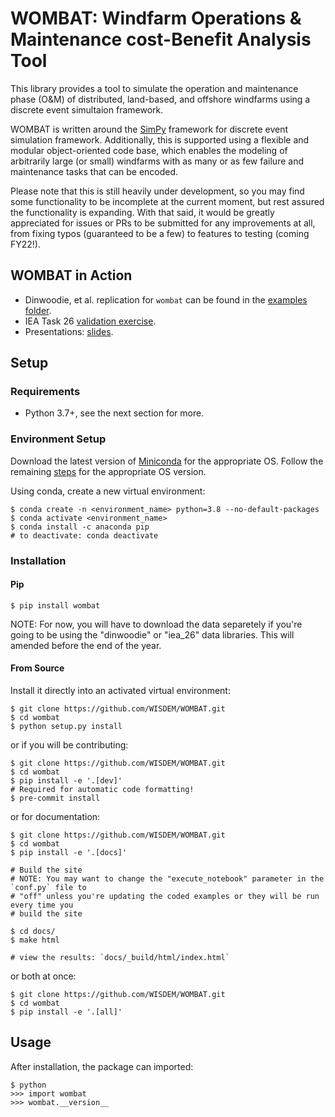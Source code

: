 # WOMBAT: Windfarm Operations & Maintenance cost-Benefit Analysis Tool

This library provides a tool to simulate the operation and maintenance phase (O&M) of
distributed, land-based, and offshore windfarms using a discrete event simultaion
framework.

WOMBAT is written around the [SimPy](https://gitlab.com/team-simpy/simpy) framework
for discrete event simulation framework. Additionally, this is supported using a
flexible and modular object-oriented code base, which enables the modeling of
arbitrarily large (or small) windfarms with as many or as few failure and maintenance
tasks that can be encoded.

Please note that this is still heavily under development, so you may find some functionality
to be incomplete at the current moment, but rest assured the functionality is expanding.
With that said, it would be greatly appreciated for issues or PRs to be submitted for
any improvements at all, from fixing typos (guaranteed to be a few) to features to
testing (coming FY22!).

## WOMBAT in Action

* Dinwoodie, et al. replication for `wombat` can be found in the [examples folder](./notebooks/examples.ipynb).
* IEA Task 26 [validation exercise](./eaxamples/iea_26_validation.ipynb).
* Presentations: [slides](./presentation_material/).

## Setup

### Requirements

* Python 3.7+, see the next section for more.

### Environment Setup

Download the latest version of [Miniconda](<https://docs.conda.io/en/latest/miniconda.html>)
   for the appropriate OS. Follow the remaining [steps](<https://conda.io/projects/conda/en/latest/user-guide/install/index.html#regular-installation>)
   for the appropriate OS version.

Using conda, create a new virtual environment:
```text
$ conda create -n <environment_name> python=3.8 --no-default-packages
$ conda activate <environment_name>
$ conda install -c anaconda pip
# to deactivate: conda deactivate
```


### Installation


#### Pip

```text
$ pip install wombat
```

NOTE: For now, you will have to download the data separetely if you're going to be
using the "dinwoodie" or "iea_26" data libraries. This will amended before the end of
the year.


#### From Source

Install it directly into an activated virtual environment:

```text
$ git clone https://github.com/WISDEM/WOMBAT.git
$ cd wombat
$ python setup.py install
```

or if you will be contributing:

```text
$ git clone https://github.com/WISDEM/WOMBAT.git
$ cd wombat
$ pip install -e '.[dev]'
# Required for automatic code formatting!
$ pre-commit install
```

or for documentation:

```text
$ git clone https://github.com/WISDEM/WOMBAT.git
$ cd wombat
$ pip install -e '.[docs]'

# Build the site
# NOTE: You may want to change the "execute_notebook" parameter in the `conf.py` file to
# "off" unless you're updating the coded examples or they will be run every time you
# build the site

$ cd docs/
$ make html

# view the results: `docs/_build/html/index.html`
```

or both at once:

```text
$ git clone https://github.com/WISDEM/WOMBAT.git
$ cd wombat
$ pip install -e '.[all]'
```

## Usage

After installation, the package can imported:

```text
$ python
>>> import wombat
>>> wombat.__version__
```
